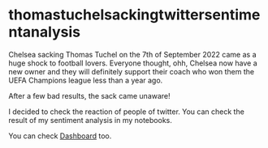 # thomastuchelsackingtwittersentimentanalysis

Chelsea sacking Thomas Tuchel on the 7th of September 2022 came as a huge shock to football lovers.
Everyone thought, ohh, Chelsea now have a new owner and they will definitely support their coach who won them
the UEFA Champions league less than a year ago.

After a few bad results, the sack came unaware!

I decided to check the reaction of people of twitter. You can check the result of my sentiment analysis in my notebooks.

You can check [Dashboard](https://public.tableau.com/app/profile/oladayo.timileyin/viz/Tuchelsackingsentimentanalysis/ThomasTuchelSackingSentimentAnalysis) too.
